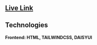## [Live Link](https://fahmida-an.github.io/flower-shop-assignment/)

## Technologies
#### Frontend: HTML, TAILWINDCSS, DAISYUI

